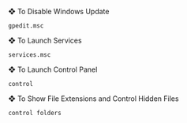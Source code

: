 
❖ To Disable Windows Update
```plaintext
gpedit.msc
```


❖ To Launch Services
```plaintext
services.msc
```


❖ To Launch Control Panel
```plaintext
control
```


❖ To Show File Extensions and Control Hidden Files
```plaintext
control folders
```


